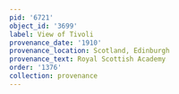 ```yaml
---
pid: '6721'
object_id: '3699'
label: View of Tivoli
provenance_date: '1910'
provenance_location: Scotland, Edinburgh
provenance_text: Royal Scottish Academy
order: '1376'
collection: provenance
---
```


